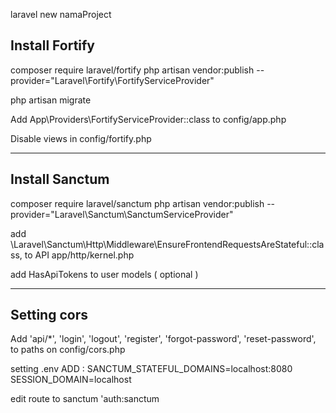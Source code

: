 laravel new namaProject

Install Fortify
-----------------------------------
composer require laravel/fortify
php artisan vendor:publish --provider="Laravel\Fortify\FortifyServiceProvider"

php artisan migrate

Add App\Providers\FortifyServiceProvider::class to config/app.php

Disable views in config/fortify.php

------------------------------------

Install Sanctum
-----------------------------------
composer require laravel/sanctum
php artisan vendor:publish --provider="Laravel\Sanctum\SanctumServiceProvider"

add \Laravel\Sanctum\Http\Middleware\EnsureFrontendRequestsAreStateful::class,
to API app/http/kernel.php

add HasApiTokens to user models ( optional )

---------------------------------------------

Setting cors 
---------------------------------------------
Add 'api/*', 
        'login',
        'logout',
        'register',
        'forgot-password',
        'reset-password',
to paths on config/cors.php

setting .env
ADD :
SANCTUM_STATEFUL_DOMAINS=localhost:8080
SESSION_DOMAIN=localhost

edit route to sanctum 'auth:sanctum


